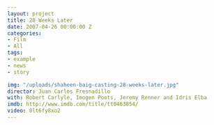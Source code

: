 ```yaml
---
layout: project
title: 28 Weeks Later
date: 2007-04-26 00:00:00 Z
categories:
- Film
- All
tags:
- example
- news
- story

img: "/uploads/shaheen-baig-casting-28-weeks-later.jpg"
director: Juan Carlos Fresnadillo
with: Robert Carlyle, Imogen Poots, Jeremy Renner and Idris Elba
imdb: http://www.imdb.com/title/tt0463854/
video: 0lt6fy8xo2
---
```


